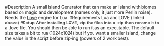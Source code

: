 #Description
  A small Island Generator that can make an Island with biomes based on magic and development (names only, it just more Perlin noise). Needs the [Love](love2d.org) engine for Lua.
#Requirements
  Lua and LOVE (linked above)
#Setup
  After installing LOVE, zip the files into a .zip then rename it to a .love file. You should then be able to run it as an executable. The default size takes a bit to run (1024x1024) but if you want a smaller island, change the value in the script before zip-ing (powers of 2 work best).
